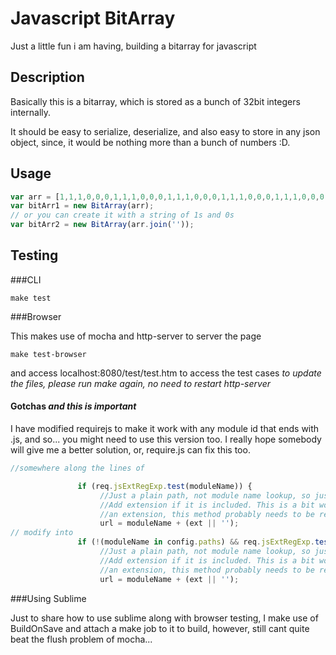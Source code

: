 Javascript BitArray
===================

Just a little fun i am having, building a bitarray for javascript

Description
-----------
Basically this is a bitarray, which is stored as a bunch of 32bit integers internally.

It should be easy to serialize, deserialize, and also easy to store in any json object, since, it would be nothing more than a bunch of numbers :D.

Usage
-----

```js
var arr = [1,1,1,0,0,0,1,1,1,0,0,0,1,1,1,0,0,0,1,1,1,0,0,0,1,1,1,0,0,0,1,1,1,0,0,0];
var bitArr1 = new BitArray(arr);
// or you can create it with a string of 1s and 0s
var bitArr2 = new BitArray(arr.join(''));
```

Testing
-------

###CLI

```
make test
```

###Browser

This makes use of mocha and http-server to server the page


```
make test-browser
```

and access localhost:8080/test/test.htm to access the test cases
*to update the files, please run make again, no need to restart http-server*

#### Gotchas *and this is important*
I have modified requirejs to make it work with any module id that ends with .js, and so... you might need to use this version too. I really hope somebody will give me a better solution, or, require.js can fix this too.

```js
//somewhere along the lines of

               if (req.jsExtRegExp.test(moduleName)) {
                    //Just a plain path, not module name lookup, so just return it.
                    //Add extension if it is included. This is a bit wonky, only non-.js things pass
                    //an extension, this method probably needs to be reworked.
                    url = moduleName + (ext || '');
// modify into
               if (!(moduleName in config.paths) && req.jsExtRegExp.test(moduleName)) {
                    //Just a plain path, not module name lookup, so just return it.
                    //Add extension if it is included. This is a bit wonky, only non-.js things pass
                    //an extension, this method probably needs to be reworked.
                    url = moduleName + (ext || '');
```


###Using Sublime

Just to share how to use sublime along with browser testing, I make use of BuildOnSave and attach a make job to it to build, however, still cant quite beat the flush problem of mocha...
